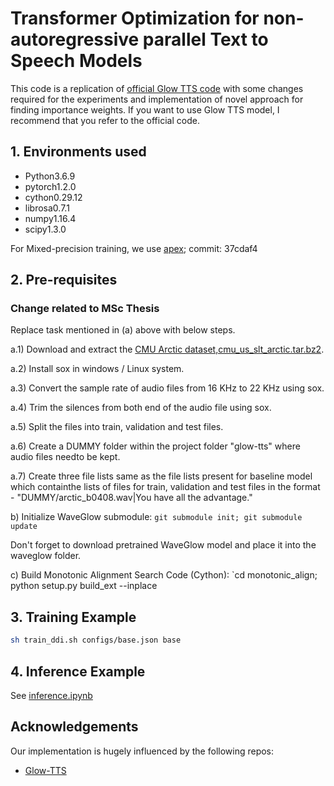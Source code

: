 # Transformer Optimization for non-autoregressive parallel Text to Speech Models

This code is a replication of [official Glow TTS code](https://github.com/jaywalnut310/glow-tts) with some changes required for the experiments and implementation of novel approach for finding importance weights. If you want to use Glow TTS model, I recommend that you refer to the official code.


## 1. Environments used

* Python3.6.9
* pytorch1.2.0
* cython0.29.12
* librosa0.7.1
* numpy1.16.4
* scipy1.3.0

For Mixed-precision training, we use [apex](https://github.com/NVIDIA/apex); commit: 37cdaf4


## 2. Pre-requisites

### Change related to MSc Thesis ###
Replace task mentioned in (a) above with below steps.

a.1) Download and extract the [CMU Arctic dataset,cmu_us_slt_arctic.tar.bz2](http://festvox.org/cmu_arctic/).

a.2) Install sox in windows / Linux system.

a.3) Convert the sample rate of audio files from 16 KHz to 22 KHz using sox.

a.4) Trim the silences from both end of the audio file using sox. 

a.5) Split the files into train, validation and test files.

a.6) Create a DUMMY folder within the project folder "glow-tts" where audio files needto be kept.

a.7) Create three file lists same as the file lists present for baseline model which containthe lists of files for train, validation and test files in the format - "DUMMY/arctic_b0408.wav|You have all the advantage."

b) Initialize WaveGlow submodule: `git submodule init; git submodule update`

Don't forget to download pretrained WaveGlow model and place it into the waveglow folder.

c) Build Monotonic Alignment Search Code (Cython): `cd monotonic_align; python setup.py build_ext --inplace

## 3. Training Example

```sh
sh train_ddi.sh configs/base.json base
```

## 4. Inference Example

See [inference.ipynb](./inference.ipynb)


## Acknowledgements

Our implementation is hugely influenced by the following repos:
* [Glow-TTS](https://github.com/jaywalnut310/glow-tts)
